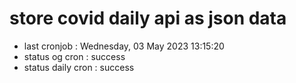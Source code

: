 # store covid daily api as json data

- last cronjob : Wednesday, 03 May 2023 13:15:20
- status og cron : success
- status daily cron : success
      
      